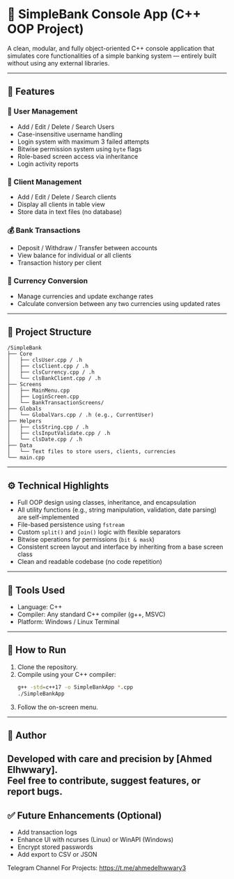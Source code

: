 
# 🏦 SimpleBank Console App (C++ OOP Project)

A clean, modular, and fully object-oriented C++ console application that simulates core functionalities of a simple banking system — entirely built without using any external libraries.

---

## 📌 Features

### 🔐 User Management
- Add / Edit / Delete / Search Users
- Case-insensitive username handling
- Login system with maximum 3 failed attempts
- Bitwise permission system using `byte` flags
- Role-based screen access via inheritance
- Login activity reports

### 👥 Client Management
- Add / Edit / Delete / Search clients
- Display all clients in table view
- Store data in text files (no database)

### 💰 Bank Transactions
- Deposit / Withdraw / Transfer between accounts
- View balance for individual or all clients
- Transaction history per client

### 💱 Currency Conversion
- Manage currencies and update exchange rates
- Calculate conversion between any two currencies using updated rates

---

## 📂 Project Structure

```
/SimpleBank
├── Core
│   ├── clsUser.cpp / .h
│   ├── clsClient.cpp / .h
│   ├── clsCurrency.cpp / .h
│   └── clsBankClient.cpp / .h
├── Screens
│   ├── MainMenu.cpp
│   ├── LoginScreen.cpp
│   └── BankTransactionScreens/
├── Globals
│   └── GlobalVars.cpp / .h (e.g., CurrentUser)
├── Helpers
│   ├── clsString.cpp / .h
│   ├── clsInputValidate.cpp / .h
│   └── clsDate.cpp / .h
├── Data
│   └── Text files to store users, clients, currencies
└── main.cpp
```

---

## ⚙️ Technical Highlights

- Full OOP design using classes, inheritance, and encapsulation
- All utility functions (e.g., string manipulation, validation, date parsing) are self-implemented
- File-based persistence using `fstream`
- Custom `split()` and `join()` logic with flexible separators
- Bitwise operations for permissions (`bit & mask`)
- Consistent screen layout and interface by inheriting from a base screen class
- Clean and readable codebase (no code repetition)

---

## 🔧 Tools Used

- Language: C++
- Compiler: Any standard C++ compiler (g++, MSVC)
- Platform: Windows / Linux Terminal

---

## 📝 How to Run

1. Clone the repository.
2. Compile using your C++ compiler:
   ```bash
   g++ -std=c++17 -o SimpleBankApp *.cpp
   ./SimpleBankApp
   ```
3. Follow the on-screen menu.

---

## 📣 Author

Developed with care and precision by [Ahmed Elhwwary].  
Feel free to contribute, suggest features, or report bugs.
---

## ✅ Future Enhancements (Optional)

- Add transaction logs
- Enhance UI with ncurses (Linux) or WinAPI (Windows)
- Encrypt stored passwords
- Add export to CSV or JSON

Telegram Channel For Projects:
https://t.me/ahmedelhwwary3
